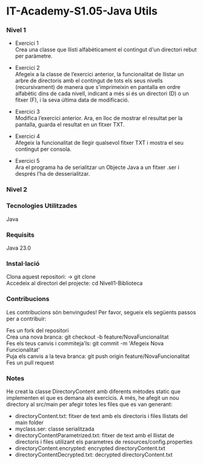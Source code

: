 # IT-Academy-S1.05-Java Utils

### Nivel 1

- Exercici 1  
  Crea una classe que llisti alfabèticament el contingut d'un directori rebut per paràmetre.

- Exercici 2  
  Afegeix a la classe de l’exercici anterior, la funcionalitat de llistar un arbre de directoris amb el contingut de tots els seus nivells (recursivament) de manera que s'imprimeixin en pantalla en ordre alfabètic dins de cada nivell, indicant a més si és un directori (D) o un fitxer (F), i la seva última data de modificació.

- Exercici 3  
  Modifica l’exercici anterior. Ara, en lloc de mostrar el resultat per la pantalla, guarda el resultat en un fitxer TXT.

- Exercici 4  
  Afegeix la funcionalitat de llegir qualsevol fitxer TXT i mostra el seu contingut per consola.

- Exercici 5  
  Ara el programa ha de serialitzar un Objecte Java a un fitxer .ser i després l’ha de desserialitzar.

### Nivel 2

### Tecnologies Utilitzades

Java

### Requisits

Java 23.0

### Instal·lació

Clona aquest repositori: -> git clone  
Accedeix al directori del projecte:   cd Nivell1-Biblioteca

### Contribucions

Les contribucions són benvingudes! Per favor, segueix els següents passos per a contribuir:

Fes un fork del repositori  
Crea una nova branca:  git checkout -b feature/NovaFuncionalitat  
Fes els teus canvis i commiteja'ls: git commit -m 'Afegeix Nova Funcionalitat'  
Puja els canvis a la teva branca: git push origin feature/NovaFuncionalitat  
Fes un pull request

### Notes
He creat la classe DirectoryContent amb diferents mètodes static que implementen el que es demana als exercicis.
A més, he afegit un nou directory al src/main per afegir totes les files que es van generant:
- directoryContent.txt: fitxer de text amb els directoris i files llistats del main folder
- myclass.ser: classe serialitzada
- directoryContentParametrized.txt: fitxer de text amb el llistat de directoris i files utilizant els parametres de resources/config.properties
- directoryContent.encrypted: encrypted directoryContent.txt
- directoryContentDecrypted.txt: decrypted directoryContent.txt